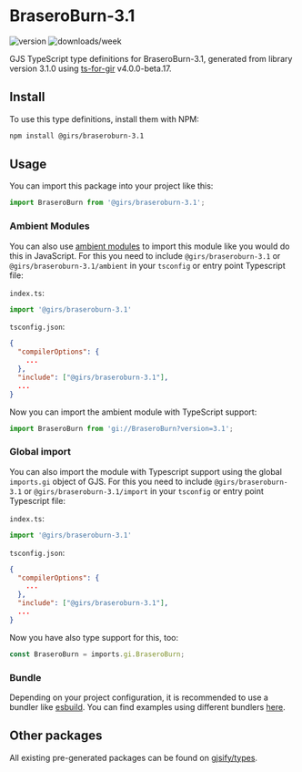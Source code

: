 
# BraseroBurn-3.1

![version](https://img.shields.io/npm/v/@girs/braseroburn-3.1)
![downloads/week](https://img.shields.io/npm/dw/@girs/braseroburn-3.1)


GJS TypeScript type definitions for BraseroBurn-3.1, generated from library version 3.1.0 using [ts-for-gir](https://github.com/gjsify/ts-for-gir) v4.0.0-beta.17.


## Install

To use this type definitions, install them with NPM:
```bash
npm install @girs/braseroburn-3.1
```

## Usage

You can import this package into your project like this:
```ts
import BraseroBurn from '@girs/braseroburn-3.1';
```

### Ambient Modules

You can also use [ambient modules](https://github.com/gjsify/ts-for-gir/tree/main/packages/cli#ambient-modules) to import this module like you would do this in JavaScript.
For this you need to include `@girs/braseroburn-3.1` or `@girs/braseroburn-3.1/ambient` in your `tsconfig` or entry point Typescript file:

`index.ts`:
```ts
import '@girs/braseroburn-3.1'
```

`tsconfig.json`:
```json
{
  "compilerOptions": {
    ...
  },
  "include": ["@girs/braseroburn-3.1"],
  ...
}
```

Now you can import the ambient module with TypeScript support: 

```ts
import BraseroBurn from 'gi://BraseroBurn?version=3.1';
```

### Global import

You can also import the module with Typescript support using the global `imports.gi` object of GJS.
For this you need to include `@girs/braseroburn-3.1` or `@girs/braseroburn-3.1/import` in your `tsconfig` or entry point Typescript file:

`index.ts`:
```ts
import '@girs/braseroburn-3.1'
```

`tsconfig.json`:
```json
{
  "compilerOptions": {
    ...
  },
  "include": ["@girs/braseroburn-3.1"],
  ...
}
```

Now you have also type support for this, too:

```ts
const BraseroBurn = imports.gi.BraseroBurn;
```

### Bundle

Depending on your project configuration, it is recommended to use a bundler like [esbuild](https://esbuild.github.io/). You can find examples using different bundlers [here](https://github.com/gjsify/ts-for-gir/tree/main/examples).

## Other packages

All existing pre-generated packages can be found on [gjsify/types](https://github.com/gjsify/types).

